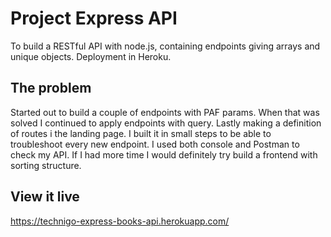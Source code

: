 # Project Express API

To build a RESTful API with node.js, containing endpoints giving arrays and unique objects. Deployment in Heroku.

## The problem

Started out to build a couple of endpoints with PAF params. When that was solved I continued to apply endpoints with query. Lastly making a definition of routes i the landing page. I built it in small steps to be able to troubleshoot every new endpoint. I used both console and Postman to check my API. If I had more time I would definitely try build a frontend with sorting structure.

## View it live

https://technigo-express-books-api.herokuapp.com/
